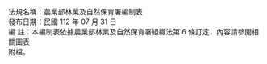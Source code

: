 法規名稱：農業部林業及自然保育署編制表  
發布日期：民國 112 年 07 月 31 日  
編 註：本編制表依據農業部林業及自然保育署組織法第 6 條訂定，內容請參閱相關圖表  
附檔。  


